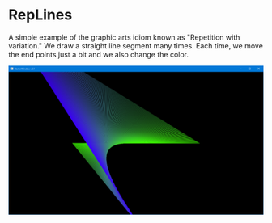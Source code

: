 # RepLines

A simple example of the graphic arts idiom known as "Repetition with variation." We
draw a straight line segment many times. Each time, we move the end points just a bit
and we also change the color.

![Blue and green lines on a black background.](ScreenCap.png "Blue and green lines on a black background.")